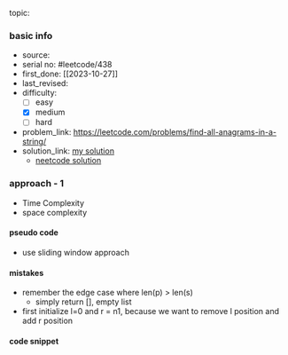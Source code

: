 topic:

### basic info
- source: 
- serial no: #leetcode/438 
- first_done: [[2023-10-27]]
- last_revised:
- difficulty:
	- [ ] easy
	- [x] medium
	- [ ] hard
- problem_link: https://leetcode.com/problems/find-all-anagrams-in-a-string/
- solution_link: [my solution](https://github.com/shadow-1310/DSA_practice/blob/master/LeetCode/top_interview/string/438-find_all_anagram.py#L30-L63)
	- [neetcode solution](https://www.youtube.com/watch?v=G8xtZy0fDKg)
### approach - 1
- Time Complexity
- space complexity

#### pseudo code
- use sliding window approach
#### mistakes
- remember the edge case where len(p) > len(s)
	- simply return [], empty list
- first initialize l=0 and r = n1, because we want to remove l position and add r position
#### code snippet
```python

```